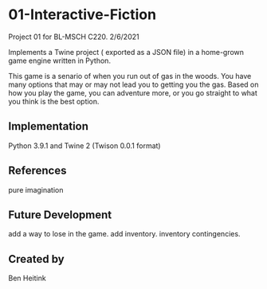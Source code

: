# 01-Interactive-Fiction
Project 01 for BL-MSCH C220. 2/6/2021

Implements a Twine project ( exported as a JSON file) in a home-grown game engine written in Python.

This game is a senario of when you run out of gas in the woods. You have many options that may or may not lead you to getting you the gas. Based on how you play the game, you can adventure more, or you go straight to what you think is the best option. 

## Implementation
Python 3.9.1 and Twine 2 (Twison 0.0.1 format)

## References
pure imagination

## Future Development
add a way to lose in the game. add inventory. inventory contingencies.

## Created by
Ben Heitink